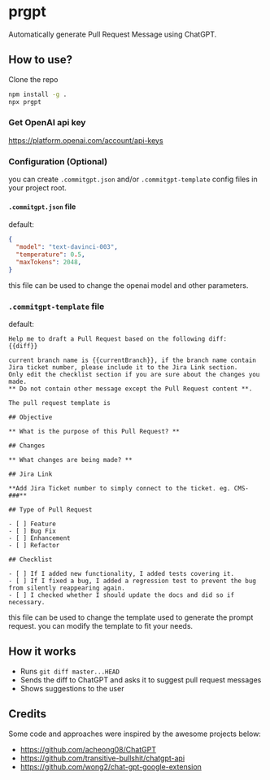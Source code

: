 # prgpt

Automatically generate Pull Request Message using ChatGPT.

## How to use?

Clone the repo

```bash
npm install -g .
npx prgpt 
```

### Get OpenAI api key
https://platform.openai.com/account/api-keys

### Configuration (Optional)
you can create `.commitgpt.json` and/or `.commitgpt-template` config files in your project root. 

#### `.commitgpt.json` file
default: 
```json
{
  "model": "text-davinci-003",
  "temperature": 0.5,
  "maxTokens": 2048,
}
```
this file can be used to change the openai model and other parameters.


### `.commitgpt-template` file
default:
```
Help me to draft a Pull Request based on the following diff:
{{diff}}

current branch name is {{currentBranch}}, if the branch name contain Jira ticket number, please include it to the Jira Link section. 
Only edit the checklist section if you are sure about the changes you made.
** Do not contain other message except the Pull Request content **.

The pull request template is

## Objective

** What is the purpose of this Pull Request? **

## Changes

** What changes are being made? **

## Jira Link

**Add Jira Ticket number to simply connect to the ticket. eg. CMS-###**

## Type of Pull Request

- [ ] Feature
- [ ] Bug Fix
- [ ] Enhancement
- [ ] Refactor

## Checklist

- [ ] If I added new functionality, I added tests covering it.
- [ ] If I fixed a bug, I added a regression test to prevent the bug from silently reappearing again.
- [ ] I checked whether I should update the docs and did so if necessary.
```

this file can be used to change the template used to generate the prompt request. you can modify the template to fit your needs.

## How it works

- Runs `git diff master...HEAD`
- Sends the diff to ChatGPT and asks it to suggest pull request messages
- Shows suggestions to the user

## Credits

Some code and approaches were inspired by the awesome projects below:

- https://github.com/acheong08/ChatGPT
- https://github.com/transitive-bullshit/chatgpt-api
- https://github.com/wong2/chat-gpt-google-extension
